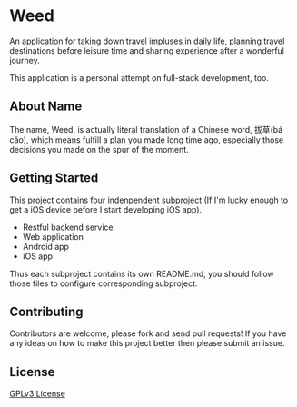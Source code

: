 # **Weed**

An application for taking down travel impluses in daily life, planning travel destinations before leisure time and sharing experience after a wonderful journey.

This application is a personal attempt on full-stack development, too.


## About Name

The name, Weed, is actually literal translation of a Chinese word, 拔草(bá cǎo), which means fulfill a plan you made long time ago, especially those decisions you made on the spur of the moment.


## Getting Started

This project contains four indenpendent subproject (If I'm lucky enough to get a iOS device before I start developing iOS app).
- Restful backend service
- Web application
- Android app
- iOS app

Thus each subproject contains its own README.md, you should follow those files to configure corresponding subproject.


## Contributing
Contributors are welcome, please fork and send pull requests! If you have any ideas on how to make this project better then please submit an issue.


## License
[GPLv3 License](https://en.wikipedia.org/wiki/GNU_General_Public_License#Version_3)
